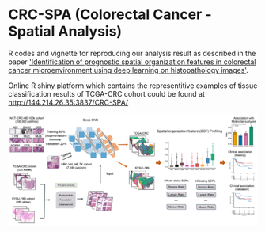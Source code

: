 # CRC-SPA (Colorectal Cancer - Spatial Analysis)

R codes and vignette for reproducing our analysis result as described in the paper ['Identification of prognostic spatial organization features in colorectal cancer microenvironment using deep learning on histopathology images'](https://www.sciencedirect.com/science/article/pii/S2590124921000043). 

Online R shiny platform which contains the representitive examples of tissue classification results of TCGA-CRC cohort could be found at http://144.214.26.35:3837/CRC-SPA/

<img src="/figure/workflow.png">
